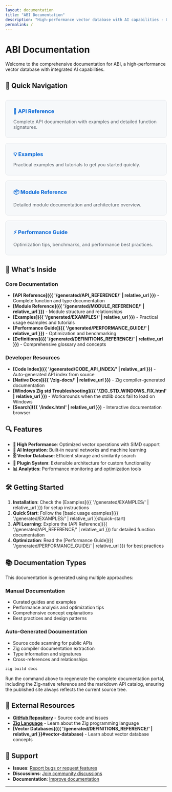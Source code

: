 ```yaml
---
layout: documentation
title: "ABI Documentation"
description: "High-performance vector database with AI capabilities - Complete documentation"
permalink: /
---
```


# ABI Documentation

Welcome to the comprehensive documentation for ABI, a high-performance vector database with integrated AI capabilities.

## 🚀 Quick Navigation

<div class="quick-nav">
  <div class="nav-card">
    <h3><a href="{{ '/generated/API_REFERENCE/' | relative_url }}">📘 API Reference</a></h3>
    <p>Complete API documentation with examples and detailed function signatures.</p>
  </div>

  <div class="nav-card">
    <h3><a href="{{ '/generated/EXAMPLES/' | relative_url }}">💡 Examples</a></h3>
    <p>Practical examples and tutorials to get you started quickly.</p>
  </div>

  <div class="nav-card">
    <h3><a href="{{ '/generated/MODULE_REFERENCE/' | relative_url }}">📦 Module Reference</a></h3>
    <p>Detailed module documentation and architecture overview.</p>
  </div>

  <div class="nav-card">
    <h3><a href="{{ '/generated/PERFORMANCE_GUIDE/' | relative_url }}">⚡ Performance Guide</a></h3>
    <p>Optimization tips, benchmarks, and performance best practices.</p>
  </div>
</div>

## 📖 What's Inside

### Core Documentation
- **[API Reference]({{ '/generated/API_REFERENCE/' | relative_url }})** - Complete function and type documentation
- **[Module Reference]({{ '/generated/MODULE_REFERENCE/' | relative_url }})** - Module structure and relationships
- **[Examples]({{ '/generated/EXAMPLES/' | relative_url }})** - Practical usage examples and tutorials
- **[Performance Guide]({{ '/generated/PERFORMANCE_GUIDE/' | relative_url }})** - Optimization and benchmarking
- **[Definitions]({{ '/generated/DEFINITIONS_REFERENCE/' | relative_url }})** - Comprehensive glossary and concepts

### Developer Resources
- **[Code Index]({{ '/generated/CODE_API_INDEX/' | relative_url }})** - Auto-generated API index from source
- **[Native Docs]({{ '/zig-docs/' | relative_url }})** - Zig compiler-generated documentation
- **[Windows Zig std Troubleshooting]({{ '/ZIG_STD_WINDOWS_FIX.html' | relative_url }})** - Workarounds when the stdlib docs fail to load on Windows
- **[Search]({{ '/index.html' | relative_url }})** - Interactive documentation browser

## 🔍 Features

- **🚄 High Performance**: Optimized vector operations with SIMD support
- **🧠 AI Integration**: Built-in neural networks and machine learning
- **🗄️ Vector Database**: Efficient storage and similarity search
- **🔌 Plugin System**: Extensible architecture for custom functionality
- **📊 Analytics**: Performance monitoring and optimization tools

## 🛠️ Getting Started

1. **Installation**: Check the [Examples]({{ '/generated/EXAMPLES/' | relative_url }}) for setup instructions
2. **Quick Start**: Follow the [basic usage examples]({{ '/generated/EXAMPLES/' | relative_url }}#quick-start)
3. **API Learning**: Explore the [API Reference]({{ '/generated/API_REFERENCE/' | relative_url }}) for detailed function documentation
4. **Optimization**: Read the [Performance Guide]({{ '/generated/PERFORMANCE_GUIDE/' | relative_url }}) for best practices

## 📚 Documentation Types

This documentation is generated using multiple approaches:

### Manual Documentation
- Curated guides and examples
- Performance analysis and optimization tips
- Comprehensive concept explanations
- Best practices and design patterns

### Auto-Generated Documentation
- Source code scanning for public APIs
- Zig compiler documentation extraction
- Type information and signatures
- Cross-references and relationships

```bash
zig build docs
```

Run the command above to regenerate the complete documentation portal, including the Zig-native
reference and the markdown API catalog, ensuring the published site always reflects the current
source tree.

## 🔗 External Resources

- **[GitHub Repository](https://github.com/donaldfilimon/abi/)** - Source code and issues
- **[Zig Language](https://ziglang.org/)** - Learn about the Zig programming language
- **[Vector Databases]({{ '/generated/DEFINITIONS_REFERENCE/' | relative_url }}#vector-database)** - Learn about vector database concepts

## 📧 Support

- **Issues**: [Report bugs or request features](https://github.com/donaldfilimon/abi/issues)
- **Discussions**: [Join community discussions](https://github.com/donaldfilimon/abi/discussions)
- **Documentation**: [Improve documentation](https://github.com/donaldfilimon/abi/issues/new?title=Documentation%20Improvement)

---

<style>
.quick-nav {
  display: grid;
  grid-template-columns: repeat(auto-fit, minmax(250px, 1fr));
  gap: 1rem;
  margin: 2rem 0;
}

.nav-card {
  border: 1px solid #e1e4e8;
  border-radius: 8px;
  padding: 1.5rem;
  background: #f6f8fa;
}

.nav-card h3 {
  margin-top: 0;
  margin-bottom: 0.5rem;
}

.nav-card h3 a {
  text-decoration: none;
  color: #0366d6;
}

.nav-card p {
  margin-bottom: 0;
  color: #586069;
  font-size: 0.9rem;
}

@media (prefers-color-scheme: dark) {
  .nav-card {
    border-color: #30363d;
    background: #21262d;
  }
  
  .nav-card h3 a {
    color: #58a6ff;
  }
  
  .nav-card p {
    color: #8b949e;
  }
}
</style>
